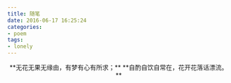 ```yaml
---
title: 随笔
date: 2016-06-17 16:25:24
categories:
- poem
tags:
- lonely
---
```

<center>
**无花无果无缘由，有梦有心有所求；**
**自酌自饮自常在，花开花落话漂流。**
</center>
